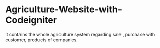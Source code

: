 # Agriculture-Website-with-Codeigniter
it contains the whole agriculture system regarding sale , purchase with customer, products of companies.
